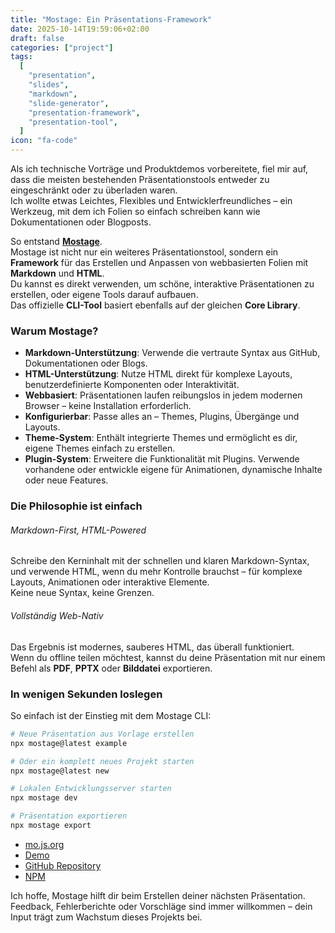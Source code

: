 ```yaml
---
title: "Mostage: Ein Präsentations-Framework"
date: 2025-10-14T19:59:06+02:00
draft: false
categories: ["project"]
tags:
  [
    "presentation",
    "slides",
    "markdown",
    "slide-generator",
    "presentation-framework",
    "presentation-tool",
  ]
icon: "fa-code"
---
```


Als ich technische Vorträge und Produktdemos vorbereitete, fiel mir auf, dass die meisten bestehenden Präsentationstools entweder zu eingeschränkt oder zu überladen waren.  
Ich wollte etwas Leichtes, Flexibles und Entwicklerfreundliches – ein Werkzeug, mit dem ich Folien so einfach schreiben kann wie Dokumentationen oder Blogposts.

So entstand **[Mostage](https://mo.js.org)**.  
Mostage ist nicht nur ein weiteres Präsentationstool, sondern ein **Framework** für das Erstellen und Anpassen von webbasierten Folien mit **Markdown** und **HTML**.  
Du kannst es direkt verwenden, um schöne, interaktive Präsentationen zu erstellen, oder eigene Tools darauf aufbauen.  
Das offizielle **CLI-Tool** basiert ebenfalls auf der gleichen **Core Library**.

<!--more-->

### Warum Mostage?

- **Markdown-Unterstützung**: Verwende die vertraute Syntax aus GitHub, Dokumentationen oder Blogs.
- **HTML-Unterstützung**: Nutze HTML direkt für komplexe Layouts, benutzerdefinierte Komponenten oder Interaktivität.
- **Webbasiert**: Präsentationen laufen reibungslos in jedem modernen Browser – keine Installation erforderlich.
- **Konfigurierbar**: Passe alles an – Themes, Plugins, Übergänge und Layouts.
- **Theme-System**: Enthält integrierte Themes und ermöglicht es dir, eigene Themes einfach zu erstellen.
- **Plugin-System**: Erweitere die Funktionalität mit Plugins. Verwende vorhandene oder entwickle eigene für Animationen, dynamische Inhalte oder neue Features.

### Die Philosophie ist einfach

###### Markdown-First, HTML-Powered

Schreibe den Kerninhalt mit der schnellen und klaren Markdown-Syntax, und verwende HTML, wenn du mehr Kontrolle brauchst – für komplexe Layouts, Animationen oder interaktive Elemente.  
Keine neue Syntax, keine Grenzen.

###### Vollständig Web-Nativ

Das Ergebnis ist modernes, sauberes HTML, das überall funktioniert.  
Wenn du offline teilen möchtest, kannst du deine Präsentation mit nur einem Befehl als **PDF**, **PPTX** oder **Bilddatei** exportieren.

### In wenigen Sekunden loslegen

So einfach ist der Einstieg mit dem Mostage CLI:

```bash
# Neue Präsentation aus Vorlage erstellen
npx mostage@latest example

# Oder ein komplett neues Projekt starten
npx mostage@latest new

# Lokalen Entwicklungsserver starten
npx mostage dev

# Präsentation exportieren
npx mostage export
```

- [mo.js.org](https://mo.js.org/)
- [Demo](https://mo.js.org/demo/)
- [GitHub Repository](https://github.com/mirmousaviii/mostage)
- [NPM](https://www.npmjs.com/package/mostage)

Ich hoffe, Mostage hilft dir beim Erstellen deiner nächsten Präsentation.
Feedback, Fehlerberichte oder Vorschläge sind immer willkommen – dein Input trägt zum Wachstum dieses Projekts bei.
